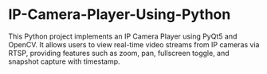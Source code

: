# IP-Camera-Player-Using-Python
This Python project implements an IP Camera Player using PyQt5 and OpenCV. It allows users to view real-time video streams from IP cameras via RTSP, providing features such as zoom, pan, fullscreen toggle, and snapshot capture with timestamp. 
